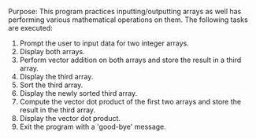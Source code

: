 Purpose: 
This program practices inputting/outputting arrays as well has performing various 
mathematical operations on them. The following tasks are executed:

 1) Prompt the user to input data for two integer arrays.
 2) Display both arrays.
 3) Perform vector addition on both arrays and store the result in a third array.
 4) Display the third array.
 5) Sort the third array.
 6) Display the newly sorted third array.
 7) Compute the vector dot product of the first two arrays and store the result in the third array.
 8) Display the vector dot product.
 9) Exit the program with a 'good-bye' message.